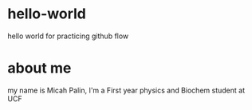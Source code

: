 # hello-world
 hello world for practicing github flow
# about me
 my name is Micah Palin, I'm a First year physics and Biochem student at UCF
 
